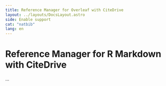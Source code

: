 ```yaml
---
title: Reference Manager for Overleaf with CiteDrive
layout: ../layouts/DocsLayout.astro
side: Enable support
cat: "natbib"
lang: en
---
```


# Reference Manager for R Markdown with CiteDrive

...
